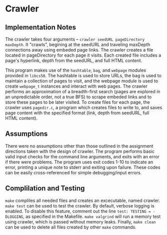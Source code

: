 # Crawler

## Implementation Notes
The crawler takes four arguments – `crawler seedURL pageDirectory maxDepth`. It "crawls", begining at the seedURL and traveling maxDepth connections away using embeded page links. 
The crawler creates a file located in pageDirectory for each page it visits. Each created file includes a page's hyperlink, depth from the seedURL, and full HTML content. 

This program makes use of the `hashtable`, `bag`, and `webpage` modules provided in `libcs50`. The hashtable is used to store URLs, the bag is used to maintain a collection of pages to visit, and the webpage module is used to create `webpage_t` instances and interact with web pages. The crawler performs an approximation of a breadth-first search (pages are explored in an unpredictable order, not a true BFS) to scrape embeded links and to store these pages to be later visited. To create files for each page, the crawler uses `pagedir.c`, a program which creates files to write to, and saves page content with the specified format (link, depth from seedURL, full HTML content). 

## Assumptions
There were no assumptions other than those outlined in the assignment directions taken with the design of crawler. The program performs basic valid input checks for the command line arguments, and exits with an error if there were problems. The program uses exit codes 1-10 to indicate an error, printing a unique note to stderr and exiting upon failure. These codes can be easily cross-referenced for simple debugging/input errors. 


## Complilation and Testing
`make` compliles all needed files and creates an excecutable, named crawler. `make test` can be used to test the crawler. By default, verbose logging is enabled. To disable this feature, comment out the line `test: TESTING = -DLOGGING`, as specified in the Makefile. `make valgrind` will run a memory test using crawler, which is passed without memory leaks. Finally, `make clean` can be used to delete all files created by other `make` commands. 